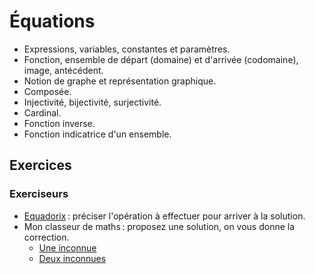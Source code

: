 <!-- LTeX: language=fr -->

Équations
=========

- Expressions, variables, constantes et paramètres.
- Fonction, ensemble de départ (domaine) et d'arrivée (codomaine), image, antécédent.
- Notion de graphe et représentation graphique.
- Composée.
- Injectivité, bijectivité, surjectivité.
- Cardinal.
- Fonction inverse.
- Fonction indicatrice d'un ensemble.

## Exercices

### Exerciseurs

- [Equadorix](https://mathix.org/equadorix) : préciser l'opération à effectuer pour arriver à la
solution.
- Mon classeur de maths : proposez une solution, on vous donne la correction.
  - [Une inconnue](](https://www.monclasseurdemaths.fr/c4/r%C3%A9soudre-une-%C3%A9quation/))
  - [Deux
    inconnues](https://www.monclasseurdemaths.fr/classe-de-2de/r%C3%A9soudre-un-syst%C3%A8me-de-2-%C3%A9quations/)